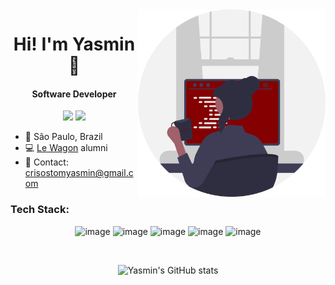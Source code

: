 <img align="right" src="photo.svg" width="300" />
<h1 align="center">Hi! I'm Yasmin 🚩</h1>

<h4 align="center">Software Developer</h4>

<p align="center">
  <a href="https://www.linkedin.com/in/yasmin-crisostomo-45baa9237/"><img src="https://img.shields.io/badge/LinkedIn-850000?style=for-the-badge&logo=linkedin&logoColor=white"/></a>
   <a href="https://www.instagram.com/yasmincrisostom/"><img src="https://img.shields.io/badge/Instagram-850000?style=for-the-badge&logo=instagram&logoColor=white"/></a>
</p>

- 📍 São Paulo, Brazil
- 💻 <a href="https://www.lewagon.com/">Le Wagon</a> alumni
- 📩 Contact: crisostomyasmin@gmail.com


<h3>Tech Stack:</h3>
  
  <div align="center">
    
  ![image](https://img.shields.io/badge/Ruby_on_Rails-850000?style=for-the-badge&logo=ruby&logoColor=white)
  ![image](https://img.shields.io/badge/javascript-850000?style=for-the-badge&logo=javascript&logoColor=white)
  ![image](https://img.shields.io/badge/MongoDB-850000?style=for-the-badge&logo=mongodb&logoColor=white)
  ![image](https://img.shields.io/badge/PostgreSQL-850000?style=for-the-badge&logo=postgresql&logoColor=white)
  ![image](https://img.shields.io/badge/Heroku-850000?style=for-the-badge&logo=heroku&logoColor=white)
  
  </div>
  <br>
  <div align="center">
    
   ![Yasmin's GitHub stats](https://github-readme-stats.vercel.app/api/top-langs?username=yasmincrisostom&hide=html&theme=moltack&show_icons=true&hide_progress=true)
  
  </div>
